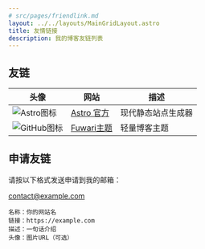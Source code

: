 ```yaml
---
# src/pages/friendlink.md
layout: ../../layouts/MainGridLayout.astro
title: 友情链接
description: 我的博客友链列表
---
```


## 友链

| 头像 | 网站 | 描述 |
|------|------|------|
| ![Astro图标](https://astro.build/favicon.svg) | [Astro 官方](https://astro.build) | 现代静态站点生成器 |
| ![GitHub图标](https://github.githubassets.com/favicons/favicon.png) | [Fuwari主题](https://github.com/saicaca/fuwari) | 轻量博客主题 |

## 申请友链
请按以下格式发送申请到我的邮箱：

[contact@example.com](mailto:contact@example.com?subject=友链申请&body=请在此填写您的友链信息)
```plaintext
名称：你的网站名
链接：https://example.com
描述：一句话介绍
头像：图片URL（可选）
```